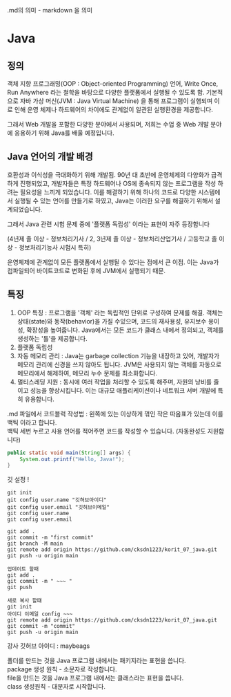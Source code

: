 
.md의 의미 - markdown 을 의미

# Java
## 정의
객체 지향 프로그래밍(OOP : Object-oriented Programming) 언어, Write Once,
Run Anywhere 라는 철학을 바탕으로 다양한 플랫폼에서 실행될 수 있도록 함.
기본적으로 자바 가상 머신(JVM : Java Virtual Machine) 을 통해 프로그램이 실행되며
이로 인해 운영 체제나 하드웨어의 차이에도 관계없이 일관된 실행환경을 제공합니다.

그래서 Web 개발을 포함한 다양한 분야에서 사용되며,
저희는 수업 중 Web 개발 분야에 응용하기 위해 Java를 배울 예정입니다.

## Java 언어의 개발 배경 

호환성과 이식성을 극대화하기 위해 개발됨. 90년 대 초반에 운영체제의 다양화가
급격하게 진행되었고, 개발자들은 특정 하드웨어나 OS에 종속되지 않는 프로그램을
작성 하려는 필요성을 느끼게 되었습니다. 이를 해결하기 위해 하나의 코드로
다양한 시스템에서 실행될 수 있는 언어를 만들기로 하였고, Java는 이러한 요구를
해결하기 위해서 설계되었습니다.

그래서 Java 관련 시험 문제 중에 '플랫폼 독립성' 이라는 표현이 자주 등장합니다

(4년제 졸 이상 - 정보처리기사 / 2, 3년제 졸 이상 - 정보처리산업기사 / 
고등학교 졸 이상 - 정보처리기능사 시험시 특히)

운영체제에 관계없이 모든 플랫폼에서 실행될 수 있다는 점에서 큰 이점.
이는 Java가 컴파일되어 바이트코드로 변화된 후에 JVM에서 실행되기 때문.

## 특징
1. OOP 특징 : 프로그램을 '객체' 라는 독립적인 단위로 구성하여 문제를 해결.
    객체는 상태(state)와 동작(behavior)을 가질 수있으며, 코드의 재사용성,
    유지보수 용이성, 확장성을 높여줍니다. Java에서는 모든 코드가 클래스 내에서
    정의되고, 객체를 생성하는 '틀'을 제공합니다.
2. 플랫폼 독립성
3. 자동 메모리 관리 : Java는 garbage collection 기능을 내장하고 있어,
    개발자가 메모리 관리에 신경을 쓰지 않아도 됩니다. JVM은 사용되지 않는
    객체를 자동으로 메모리에서 해제하여, 메모리 누수 문제를 최소화합니다.
4. 멀티스레딩 지원 : 동시에 여러 작업을 처리할 수 있도록 해주며, 자원의 낭비를
    줄이고 성능을 향상시킵니다. 이는 대규모 애플리케이션이나 네트워크 서버 개발에
    특히 유용합니다.


.md 파일에서 코드블럭 작성법 : 왼쪽에 있는 이상하게 꺾인 작은 따옴표가 있는데 이를 백틱 이라고 합니다.\
백틱 세번 누르고 사용 언어를 적어주면 코드를 작성할 수 있습니다. (자동완성도 지원합니다)
```java
public static void main(String[] args) {
    System.out.printf("Hello, Java!");
}
```

깃 설정 !
```
git init
git config user.name "깃허브아이디"
git config user.email "깃허브이메일"
git config user.name
git config user.email

git add .
git commit -m "first commit"
git branch -M main
git remote add origin https://github.com/cksdn1223/korit_07_java.git
git push -u origin main

업데이트 할때
git add .
git commit -m " ~~~ "
git push

새로 복사 할떄
git init
아이디 이메일 config ~~~
git remote add origin https://github.com/cksdn1223/korit_07_java.git
git commit -m "commit"
git push -u origin main

```
 
강사 깃허브 아이디 : maybeags
 
폴더를 만드는 것을 Java 프로그램 내에서는 패키지라는 표현을 씁니다.\
package 생성 원칙 - 소문자로 작성합니다.\
file을 만드는 것을 Java 프로그램 내에서는 클래스라는 표현을 씁니다.\
class 생성원칙 - 대문자로 시작합니다.



 
 
 
 
 
 
 
 